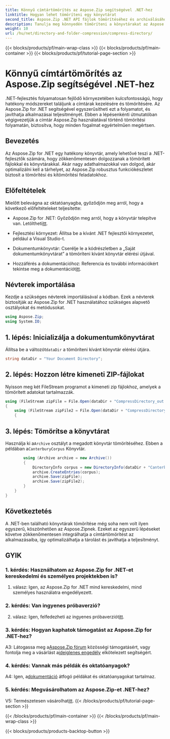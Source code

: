 ```yaml
---
title: Könnyű címtártömörítés az Aspose.Zip segítségével .NET-hez
linktitle: Hogyan lehet tömöríteni egy könyvtárat
second_title: Aspose.Zip .NET API fájlok tömörítéséhez és archiválásához
description: Tanulja meg könnyedén tömöríteni a könyvtárakat az Aspose.Zip for .NET segítségével. Fokozza fel .NET-fejlesztését a tárhely hatékony optimalizálásával.
weight: 10
url: /hu/net/directory-and-folder-compression/compress-directory/
---
```


{{< blocks/products/pf/main-wrap-class >}}
{{< blocks/products/pf/main-container >}}
{{< blocks/products/pf/tutorial-page-section >}}

# Könnyű címtártömörítés az Aspose.Zip segítségével .NET-hez

.NET-fejlesztés folyamatosan fejlődő környezetében kulcsfontosságú, hogy hatékony módszereket találjunk a címtárak kezelésére és tömörítésére. Az Aspose.Zip for .NET segítségével egyszerűsítheti ezt a folyamatot, és javíthatja alkalmazásai teljesítményét. Ebben a lépésenkénti útmutatóban végigvezetjük a címtár Aspose.Zip használatával történő tömörítési folyamatán, biztosítva, hogy minden fogalmat egyértelműen megértsen.

## Bevezetés

Az Aspose.Zip for .NET egy hatékony könyvtár, amely lehetővé teszi a .NET-fejlesztők számára, hogy zökkenőmentesen dolgozzanak a tömörített fájlokkal és könyvtárakkal. Akár nagy adathalmazokkal van dolgod, akár optimalizálni kell a tárhelyet, az Aspose.Zip robusztus funkciókészletet biztosít a tömörítési és kitömörítési feladatokhoz.

## Előfeltételek

Mielőtt belevágna az oktatóanyagba, győződjön meg arról, hogy a következő előfeltételeket teljesítette:

-  Aspose.Zip for .NET: Győződjön meg arról, hogy a könyvtár telepítve van. Letöltheti[itt](https://releases.aspose.com/zip/net/).

- Fejlesztési környezet: Állítsa be a kívánt .NET fejlesztői környezetet, például a Visual Studio-t.

- Dokumentumkönyvtár: Cserélje le a kódrészletben a „Saját dokumentumkönyvtárat” a tömöríteni kívánt könyvtár elérési útjával.

-  Hozzáférés a dokumentációhoz: Referencia és további információkért tekintse meg a dokumentációt[itt](https://reference.aspose.com/zip/net/).

## Névterek importálása

Kezdje a szükséges névterek importálásával a kódban. Ezek a névterek biztosítják az Aspose.Zip for .NET használatához szükséges alapvető osztályokat és metódusokat.

```csharp
using Aspose.Zip;
using System.IO;
```

## 1. lépés: Inicializálja a dokumentumkönyvtárat

 Állítsa be a változót`dataDir` a tömöríteni kívánt könyvtár elérési útjára.

```csharp
string dataDir = "Your Document Directory";
```

## 2. lépés: Hozzon létre kimeneti ZIP-fájlokat

Nyisson meg két FileStream programot a kimeneti zip fájlokhoz, amelyek a tömörített adatokat tartalmazzák.

```csharp
using (FileStream zipFile = File.Open(dataDir + "CompressDirectory_out.zip", FileMode.Create))
{
    using (FileStream zipFile2 = File.Open(dataDir + "CompressDirectory2_out.zip", FileMode.Create))
    {
```

## 3. lépés: Tömörítse a könyvtárat

 Használja ki a`Archive` osztályt a megadott könyvtár tömörítéséhez. Ebben a példában a`CanterburyCorpus` Könyvtár.

```csharp
        using (Archive archive = new Archive())
        {
            DirectoryInfo corpus = new DirectoryInfo(dataDir + "CanterburyCorpus");
            archive.CreateEntries(corpus);
            archive.Save(zipFile);
            archive.Save(zipFile2);
        }
    }
}
```

## Következtetés

A .NET-ben található könyvtárak tömörítése még soha nem volt ilyen egyszerű, köszönhetően az Aspose.Zipnek. Ezeket az egyszerű lépéseket követve zökkenőmentesen integrálhatja a címtártömörítést az alkalmazásaiba, így optimalizálhatja a tárolást és javíthatja a teljesítményt.

## GYIK

### 1. kérdés: Használhatom az Aspose.Zip for .NET-et kereskedelmi és személyes projektekben is?

1. válasz: Igen, az Aspose.Zip for .NET mind kereskedelmi, mind személyes használatra engedélyezett.

### 2. kérdés: Van ingyenes próbaverzió?

 2. válasz: Igen, felfedezheti az ingyenes próbaverziót[itt](https://releases.aspose.com/zip/net).

### 3. kérdés: Hogyan kaphatok támogatást az Aspose.Zip for .NET-hez?

 A3: Látogassa meg a[Aspose.Zip fórum](https://forum.aspose.com/c/zip/37) közösségi támogatásért, vagy fontolja meg a vásárlást a[ideiglenes engedély](https://purchase.aspose.com/temporary-license/) elkötelezett segítségért.

### 4. kérdés: Vannak más példák és oktatóanyagok?

 A4: Igen, a[dokumentáció](https://reference.aspose.com/zip/net/) átfogó példákat és oktatóanyagokat tartalmaz.

### 5. kérdés: Megvásárolhatom az Aspose.Zip-et .NET-hez?

 V5: Természetesen vásárolhat[itt](https://purchase.aspose.com/buy).
{{< /blocks/products/pf/tutorial-page-section >}}

{{< /blocks/products/pf/main-container >}}
{{< /blocks/products/pf/main-wrap-class >}}

{{< blocks/products/products-backtop-button >}}
